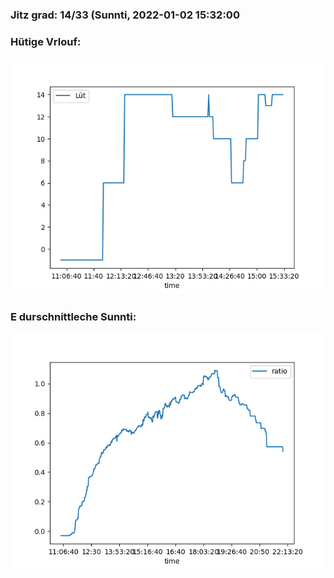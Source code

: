 ### Jitz grad: 14/33 (Sunnti, 2022-01-02 15:32:00

### Hütige Vrlouf:
![Graph](Today.png)

### E durschnittleche Sunnti:
![Graph](Sunnti.png)